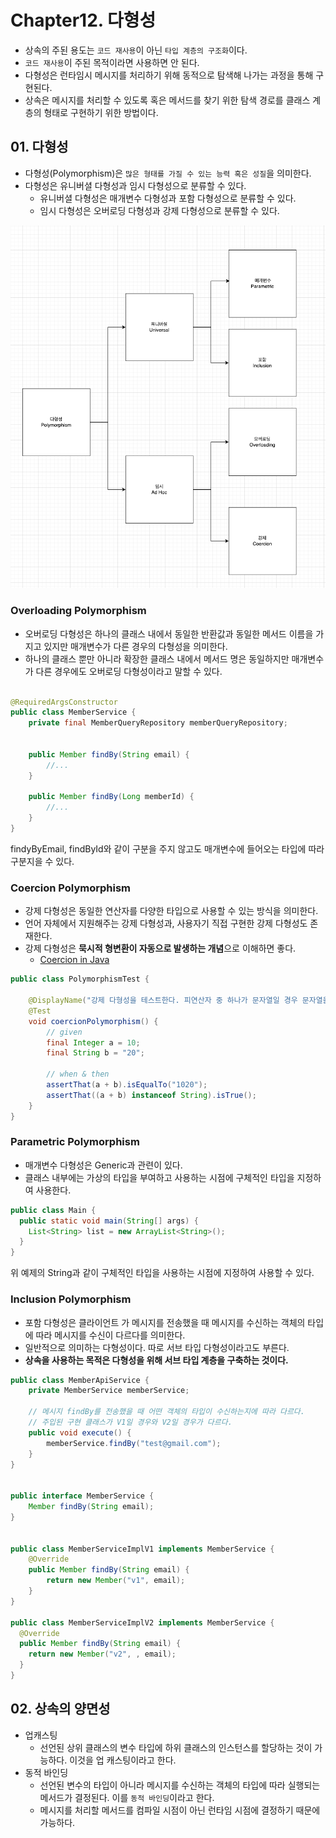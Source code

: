 # Chapter12. 다형성

* 상속의 주된 용도는 `코드 재사용`이 아닌 `타입 계층의 구조화`이다.
* `코드 재사용`이 주된 목적이라면 사용하면 안 된다.
* 다형성은 런타임시 메시지를 처리하기 위해 동적으로 탐색해 나가는 과정을 통해 구현된다.
* 상속은 메시지를 처리할 수 있도록 혹은 메서드를 찾기 위한 탐색 경로를 클래스 계층의 형태로 구현하기 위한 방법이다. 

## 01. 다형성

* 다형성(Polymorphism)은 `많은 형태를 가질 수 있는 능력 혹은 성질`을 의미한다.  
* 다형성은 유니버셜 다형성과 임시 다형성으로 분류할 수 있다.
  * 유니버셜 다형성은 매개변수 다형성과 포함 다형성으로 분류할 수 있다.
  * 임시 다형성은 오버로딩 다형성과 강제 다형성으로 분류할 수 있다.

![polymorphism-classification.png](images/polymorphism-classification.png)


### Overloading Polymorphism
* 오버로딩 다형성은 하나의 클래스 내에서 동일한 반환값과 동일한 메서드 이름을 가지고 있지만 매개변수가 다른 경우의 다형성을 의미한다.
* 하나의 클래스 뿐만 아니라 확장한 클래스 내에서 메서드 명은 동일하지만 매개변수가 다른 경우에도 오버로딩 다형성이라고 말할 수 있다.

```java

@RequiredArgsConstructor
public class MemberService {
	private final MemberQueryRepository memberQueryRepository;
	
	
	public Member findBy(String email) {
        //...
    }

	public Member findBy(Long memberId) {
		//...
	}
}
```

findyByEmail, findById와 같이 구분을 주지 않고도 매개변수에 들어오는 타입에 따라 구분지을 수 있다.

### Coercion Polymorphism

* 강제 다형성은 동일한 연산자를 다양한 타입으로 사용할 수 있는 방식을 의미한다.
* 언어 자체에서 지원해주는 강제 다형성과, 사용자기 직접 구현한 강제 다형성도 존재한다.
* 강제 다형성은 **묵시적 형변환이 자동으로 발생하는 개념**으로 이해하면 좋다.
  * [Coercion in Java](https://www.javatpoint.com/coercion-in-java)

```java
public class PolymorphismTest {

	@DisplayName("강제 다형성을 테스트한다. 피연산자 중 하나가 문자열일 경우 문자열을 리턴한다.")
	@Test
	void coercionPolymorphism() {
		// given
		final Integer a = 10;
		final String b = "20";

		// when & then
		assertThat(a + b).isEqualTo("1020");
		assertThat((a + b) instanceof String).isTrue();
	}
}
```

### Parametric Polymorphism

* 매개변수 다형성은 Generic과 관련이 있다. 
* 클래스 내부에는 가상의 타입을 부여하고 사용하는 시점에 구체적인 타입을 지정하여 사용한다.

```java
public class Main {
  public static void main(String[] args) {
    List<String> list = new ArrayList<String>();
  }
}
```

위 예제의 String과 같이 구체적인 타입을 사용하는 시점에 지정하여 사용할 수 있다.

### Inclusion Polymorphism

* 포함 다형성은 클라이언트 가 메시지를 전송했을 때 메시지를 수신하는 객체의 타입에 따라 메시지를 수신이 다르다를 의미한다.
* 일반적으로 의미하는 다형성이다. 따로 서브 타입 다형성이라고도 부른다.
* **상속을 사용하는 목적은 다형성을 위해 서브 타입 계층을 구축하는 것이다.**

```java
public class MemberApiService {
	private MemberService memberService;
	
	// 메시지 findBy를 전송했을 때 어떤 객체의 타입이 수신하는지에 따라 다르다.
    // 주입된 구현 클래스가 V1일 경우와 V2일 경우가 다르다.
    public void execute() {
		memberService.findBy("test@gmail.com");
    }
}


public interface MemberService {
	Member findBy(String email);
}


public class MemberServiceImplV1 implements MemberService {
	@Override
    public Member findBy(String email) {
		return new Member("v1", email);
    }
}

public class MemberServiceImplV2 implements MemberService {
  @Override
  public Member findBy(String email) {
    return new Member("v2", , email);
  }
}
```

## 02. 상속의 양면성


* 업캐스팅
  * 선언된 상위 클래스의 변수 타입에 하위 클래스의 인스턴스를 할당하는 것이 가능하다. 이것을 업 캐스팅이라고 한다.
* 동적 바인딩
  * 선언된 변수의 타입이 아니라 메시지를 수신하는 객체의 타입에 따라 실행되는 메서드가 결정된다. 이를 `동적 바인딩`이라고 한다.
  * 메시지를 처리할 메서드를 컴파일 시점이 아닌 런타임 시점에 결정하기 때문에 가능하다.



